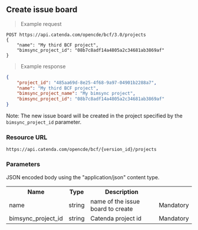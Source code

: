 ## Create issue board

> Example request
```http
POST https://api.catenda.com/opencde/bcf/3.0/projects
{
    "name": "My third BCF project",
    "bimsync_project_id": "08b7c8adf14a4805a2c34681ab3869af"
}
```

> Example response
```json
{
    "project_id": "485aa69d-8e25-4f68-9a97-04901b2288a7",
    "name": "My third BCF project",
    "bimsync_project_name": "My bimsync project",
    "bimsync_project_id": "08b7c8adf14a4805a2c34681ab3869af"
}
```

Note: The new issue board will be created in the project specified by the `bimsync_project_id` parameter.

### Resource URL

`https://api.catenda.com/opencde/bcf/{version_id}/projects`

### Parameters

JSON encoded body using the "application/json" content type.

<table class="table">
    <tr><th>Name</th><th>Type</th><th>Description</th><th></th></tr>
    <tr>
        <td>name</td>
        <td>string</td>
        <td>name of the issue board to create</td>
        <td>Mandatory</td>
    </tr>
    <tr>
        <td>bimsync_project_id</td>
        <td>string</td>
        <td>Catenda project id</td>
        <td>Mandatory</td>
    </tr>
</table>
